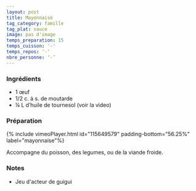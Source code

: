 ```yaml
---
layout: post
title: Mayonnaise
tag_category: famille
tag_plat: sauce
image: pas d'image
temps_preparation: 15
temps_cuisson: '-'
temps_repos: ‘-‘
nbre_personne: ‘-’
---
```

### Ingrédients
* 1 œuf
* 1/2 c. à s. de moutarde
*  ¼ L d’huile de tournesol (voir la video)

### Préparation
{% include vimeoPlayer.html id="115649579" padding-bottom="56.25%" label="mayonnaise"%}

Accompagne du poisson, des legumes, ou de la viande froide.

### Notes
* Jeu d'acteur de guigui
